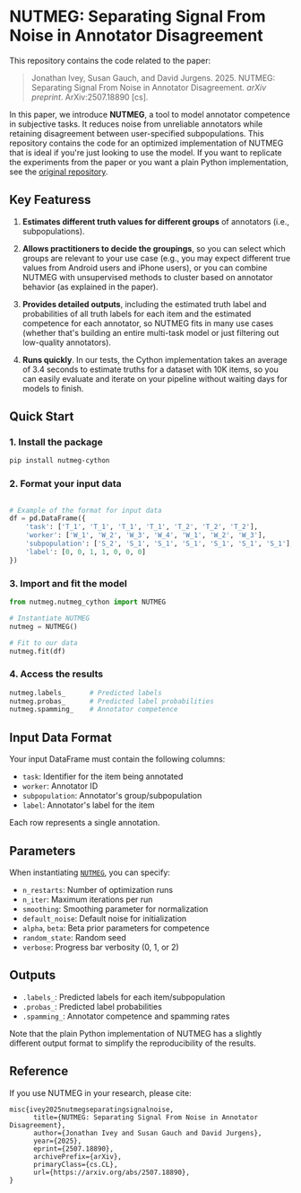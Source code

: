 # NUTMEG: Separating Signal From Noise in Annotator Disagreement
This repository contains the code related to the paper:

> Jonathan Ivey, Susan Gauch, and David Jurgens. 2025. NUTMEG: Separating Signal From Noise in Annotator Disagreement. *arXiv preprint*. ArXiv:2507.18890 [cs].

In this paper, we introduce **NUTMEG**, a tool to model annotator competence in subjective tasks. It reduces noise from unreliable annotators while retaining disagreement between user-specified subpopulations. This repository contains the code for an optimized implementation of NUTMEG that is ideal if you're just looking to use the model. If you want to replicate the experiments from the paper or you want a plain Python implementation, see the [original repository](https://github.com/jonathanivey/NUTMEG).


## Key Featuress

1. **Estimates different truth values for different groups** of annotators (i.e., subpopulations).
2. **Allows practitioners to decide the groupings**, so you can select which groups are relevant to your use case (e.g., you may expect different true values from Android users and iPhone users), or you can combine NUTMEG with unsupervised methods to cluster based on annotator behavior (as explained in the paper).

3. **Provides detailed outputs**, including the estimated truth label and probabilities of all truth labels for each item and the estimated competence for each annotator, so NUTMEG fits in many use cases (whether that's building an entire multi-task model or just filtering out low-quality annotators).

4. **Runs quickly**. In our tests, the Cython implementation takes an average of 3.4 seconds to estimate truths for a dataset with 10K items, so you can easily evaluate and iterate on your pipeline without waiting days for models to finish.

## Quick Start
### 1. Install the package
```sh
pip install nutmeg-cython
```

### 2. Format your input data

```python

# Example of the format for input data
df = pd.DataFrame({
    'task': ['T_1', 'T_1', 'T_1', 'T_1', 'T_2', 'T_2', 'T_2'],
    'worker': ['W_1', 'W_2', 'W_3', 'W_4', 'W_1', 'W_2', 'W_3'],
    'subpopulation': ['S_2', 'S_1', 'S_1', 'S_1', 'S_1', 'S_1', 'S_1'],
    'label': [0, 0, 1, 1, 0, 0, 0]
})
```

### 3. Import and fit the model
```python
from nutmeg.nutmeg_cython import NUTMEG

# Instantiate NUTMEG
nutmeg = NUTMEG()

# Fit to our data
nutmeg.fit(df)
```

### 4. Access the results

```python
nutmeg.labels_      # Predicted labels
nutmeg.probas_      # Predicted label probabilities
nutmeg.spamming_    # Annotator competence
```

## Input Data Format

Your input DataFrame must contain the following columns:

- `task`: Identifier for the item being annotated
- `worker`: Annotator ID
- `subpopulation`: Annotator's group/subpopulation
- `label`: Annotator's label for the item

Each row represents a single annotation.

## Parameters

When instantiating [`NUTMEG`](NUTMEG/nutmeg.py), you can specify:

- `n_restarts`: Number of optimization runs
- `n_iter`: Maximum iterations per run
- `smoothing`: Smoothing parameter for normalization
- `default_noise`: Default noise for initialization
- `alpha`, `beta`: Beta prior parameters for competence
- `random_state`: Random seed
- `verbose`: Progress bar verbosity (0, 1, or 2)

## Outputs

- `.labels_`: Predicted labels for each item/subpopulation
- `.probas_`: Predicted label probabilities
- `.spamming_`: Annotator competence and spamming rates


Note that the plain Python implementation of NUTMEG has a slightly different output format to simplify the reproducibility of the results.

## Reference

If you use NUTMEG in your research, please cite:
```
misc{ivey2025nutmegseparatingsignalnoise,
      title={NUTMEG: Separating Signal From Noise in Annotator Disagreement}, 
      author={Jonathan Ivey and Susan Gauch and David Jurgens},
      year={2025},
      eprint={2507.18890},
      archivePrefix={arXiv},
      primaryClass={cs.CL},
      url={https://arxiv.org/abs/2507.18890}, 
}
```